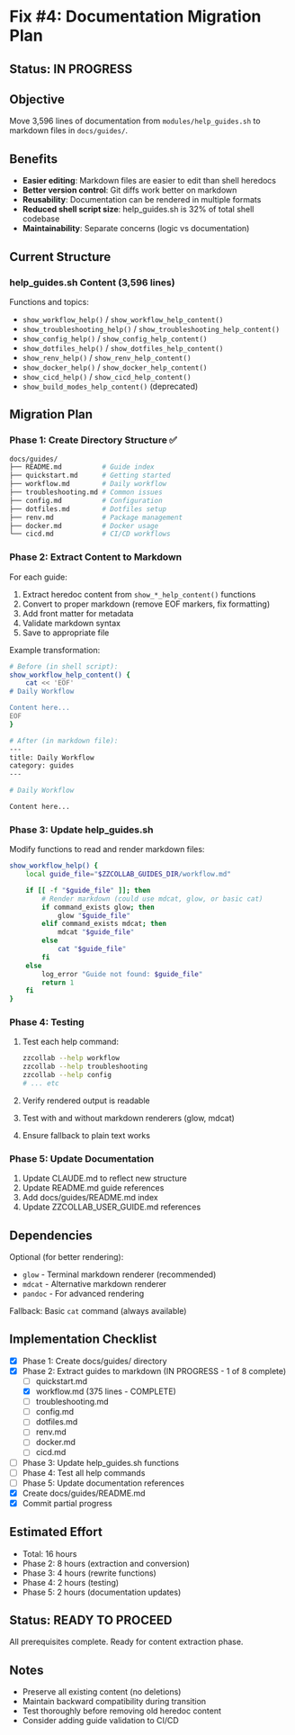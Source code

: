 # Fix #4: Documentation Migration Plan

## Status: IN PROGRESS

## Objective
Move 3,596 lines of documentation from `modules/help_guides.sh` to markdown files in `docs/guides/`.

## Benefits
- **Easier editing**: Markdown files are easier to edit than shell heredocs
- **Better version control**: Git diffs work better on markdown
- **Reusability**: Documentation can be rendered in multiple formats
- **Reduced shell script size**: help_guides.sh is 32% of total shell codebase
- **Maintainability**: Separate concerns (logic vs documentation)

## Current Structure

### help_guides.sh Content (3,596 lines)
Functions and topics:
- `show_workflow_help()` / `show_workflow_help_content()`
- `show_troubleshooting_help()` / `show_troubleshooting_help_content()`
- `show_config_help()` / `show_config_help_content()`
- `show_dotfiles_help()` / `show_dotfiles_help_content()`
- `show_renv_help()` / `show_renv_help_content()`
- `show_docker_help()` / `show_docker_help_content()`
- `show_cicd_help()` / `show_cicd_help_content()`
- `show_build_modes_help_content()` (deprecated)

## Migration Plan

### Phase 1: Create Directory Structure ✅
```bash
docs/guides/
├── README.md          # Guide index
├── quickstart.md      # Getting started
├── workflow.md        # Daily workflow
├── troubleshooting.md # Common issues
├── config.md          # Configuration
├── dotfiles.md        # Dotfiles setup
├── renv.md            # Package management
├── docker.md          # Docker usage
└── cicd.md            # CI/CD workflows
```

### Phase 2: Extract Content to Markdown
For each guide:
1. Extract heredoc content from `show_*_help_content()` functions
2. Convert to proper markdown (remove EOF markers, fix formatting)
3. Add front matter for metadata
4. Validate markdown syntax
5. Save to appropriate file

Example transformation:
```bash
# Before (in shell script):
show_workflow_help_content() {
    cat << 'EOF'
# Daily Workflow

Content here...
EOF
}

# After (in markdown file):
---
title: Daily Workflow
category: guides
---

# Daily Workflow

Content here...
```

### Phase 3: Update help_guides.sh
Modify functions to read and render markdown files:

```bash
show_workflow_help() {
    local guide_file="$ZZCOLLAB_GUIDES_DIR/workflow.md"

    if [[ -f "$guide_file" ]]; then
        # Render markdown (could use mdcat, glow, or basic cat)
        if command_exists glow; then
            glow "$guide_file"
        elif command_exists mdcat; then
            mdcat "$guide_file"
        else
            cat "$guide_file"
        fi
    else
        log_error "Guide not found: $guide_file"
        return 1
    fi
}
```

### Phase 4: Testing
1. Test each help command:
   ```bash
   zzcollab --help workflow
   zzcollab --help troubleshooting
   zzcollab --help config
   # ... etc
   ```

2. Verify rendered output is readable
3. Test with and without markdown renderers (glow, mdcat)
4. Ensure fallback to plain text works

### Phase 5: Update Documentation
1. Update CLAUDE.md to reflect new structure
2. Update README.md guide references
3. Add docs/guides/README.md index
4. Update ZZCOLLAB_USER_GUIDE.md references

## Dependencies

Optional (for better rendering):
- `glow` - Terminal markdown renderer (recommended)
- `mdcat` - Alternative markdown renderer
- `pandoc` - For advanced rendering

Fallback: Basic `cat` command (always available)

## Implementation Checklist

- [x] Phase 1: Create docs/guides/ directory
- [x] Phase 2: Extract guides to markdown (IN PROGRESS - 1 of 8 complete)
  - [ ] quickstart.md
  - [x] workflow.md (375 lines - COMPLETE)
  - [ ] troubleshooting.md
  - [ ] config.md
  - [ ] dotfiles.md
  - [ ] renv.md
  - [ ] docker.md
  - [ ] cicd.md
- [ ] Phase 3: Update help_guides.sh functions
- [ ] Phase 4: Test all help commands
- [ ] Phase 5: Update documentation references
- [x] Create docs/guides/README.md
- [x] Commit partial progress

## Estimated Effort
- Total: 16 hours
- Phase 2: 8 hours (extraction and conversion)
- Phase 3: 4 hours (rewrite functions)
- Phase 4: 2 hours (testing)
- Phase 5: 2 hours (documentation updates)

## Status: READY TO PROCEED
All prerequisites complete. Ready for content extraction phase.

## Notes
- Preserve all existing content (no deletions)
- Maintain backward compatibility during transition
- Test thoroughly before removing old heredoc content
- Consider adding guide validation to CI/CD
